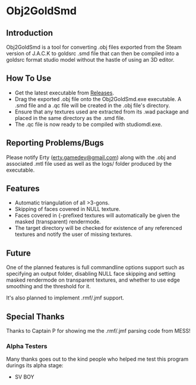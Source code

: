 # Obj2GoldSmd

## Introduction

Obj2GoldSmd is a tool for converting .obj files exported from the Steam version of J.A.C.K to goldsrc .smd file that can then be compiled into a goldsrc format studio model without the hastle of using an 3D editor.

## How To Use

* Get the latest executable from [Releases](https://github.com/Erty-Gamedev/Obj2GoldSmd/releases).
* Drag the exported .obj file onto the Obj2GoldSmd.exe executable. A .smd file and a .qc file will be created in the .obj file's directory.
* Ensure that any textures used are extracted from its .wad package and placed in the same directory as the .smd file.
* The .qc file is now ready to be compiled with studiomdl.exe.

## Reporting Problems/Bugs

Please notify Erty (erty.gamedev@gmail.com) along with the .obj and associated .mtl file used as well as the logs/ folder produced by the executable.

## Features

* Automatic triangulation of all >3-gons.
* Skipping of faces covered in NULL texture.
* Faces covered in {-prefixed textures will automatically be given the masked (transparent) rendermode.
* The target directory will be checked for existence of any referenced textures and notify the user of missing textures.

## Future

One of the planned features is full commandline options support such as
specifying an output folder,
disabling NULL face skipping and setting masked rendermode on transparent textures,
and whether to use edge smoothing and the threshold for it.

It's also planned to implement .rmf/.jmf support.

## Special Thanks

Thanks to Captain P for showing me the .rmf/.jmf parsing code from MESS!

### Alpha Testers
Many thanks goes out to the kind people who helped me test this program durings its alpha stage:
* SV BOY
